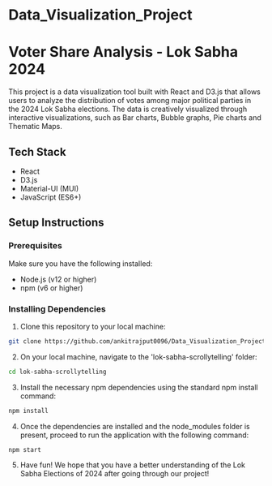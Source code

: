 # Data_Visualization_Project

# Voter Share Analysis - Lok Sabha 2024

This project is a data visualization tool built with React and D3.js that allows users to analyze the distribution of votes among major political parties in the 2024 Lok Sabha elections. The data is creatively visualized through interactive visualizations, such as Bar charts, Bubble graphs, Pie charts and Thematic Maps.

## Tech Stack

- React
- D3.js
- Material-UI (MUI)
- JavaScript (ES6+)

## Setup Instructions

### Prerequisites

Make sure you have the following installed:

- Node.js (v12 or higher)
- npm (v6 or higher)

### Installing Dependencies

1. Clone this repository to your local machine:

```bash
git clone https://github.com/ankitrajput0096/Data_Visualization_Project.git
```

2. On your local machine, navigate to the 'lok-sabha-scrollytelling' folder:

```bash
cd lok-sabha-scrollytelling 
```

3. Install the necessary npm dependencies using the standard npm install command:

```bash
npm install
```

4. Once the dependencies are installed and the node_modules folder is present, proceed to run the application with the following command:

```bash
npm start
```

5. Have fun! We hope that you have a better understanding of the Lok Sabha Elections of 2024 after going through our project!

